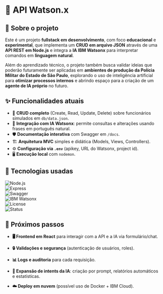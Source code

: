 # 🚀 API Watson.x

## 📖 Sobre o projeto  

Este é um projeto **fullstack em desenvolvimento**, com foco **educacional** e **experimental**, que implementa um **CRUD em arquivo JSON** através de uma **API REST em Node.js** e integra a **IA IBM Watsonx** para interpretar comandos em **linguagem natural**.  

Além do aprendizado técnico, o projeto também busca validar ideias que poderão futuramente ser aplicadas em **ambientes de produção da Polícia Militar do Estado de São Paulo**, explorando o uso de inteligência artificial para **otimizar processos internos** e abrindo espaço para a criação de um **agente de IA próprio** no futuro.

## ✨ Funcionalidades atuais
- 📂 **CRUD completo** (Create, Read, Update, Delete) sobre funcionários simulados em `db/data.json`.
- 🧠 **Integração com IA Watsonx**: permite consultas e alterações usando frases em português natural.
- 🛡️ **Documentação interativa** com Swagger em `/docs`.
- 🏗️ **Arquitetura MVC** simples e didática (Models, Views, Controllers).
- ⚙️ **Configuração via `.env`** (apikey, URL do Watsonx, project id).
- 🖥️ **Execução local** com `nodemon`.

## 🔧 Tecnologias usadas
![Node.js](https://img.shields.io/badge/Node.js-22.x-green?logo=node.js)  
![Express](https://img.shields.io/badge/Express.js-5.x-lightgrey?logo=express)  
![Swagger](https://img.shields.io/badge/Swagger-API--Docs-brightgreen?logo=swagger)  
![IBM Watsonx](https://img.shields.io/badge/IBM-Watsonx-blue?logo=ibm)  
![License](https://img.shields.io/badge/License-MIT-yellow)  
![Status](https://img.shields.io/badge/Status-Em%20Desenvolvimento-orange)


## 🚧 Próximos passos

- **🖥️ Frontend em React** para interagir com a API e a IA via formulário/chat.

- **🔒 Validações e segurança** (autenticação de usuários, roles).

- **📊 Logs e auditoria** para cada requisição.

- **🧩 Expansão de intents da IA**: criação por prompt, relatórios automáticos e estatísticas.

- **☁️ Deploy em nuvem** (possível uso de Docker + IBM Cloud).
